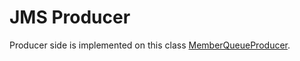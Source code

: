 # JMS Producer

Producer side is implemented on this class [MemberQueueProducer](../frontend-web/src/main/java/com/nocom/inst/jms/MemberQueueProducer.java).

